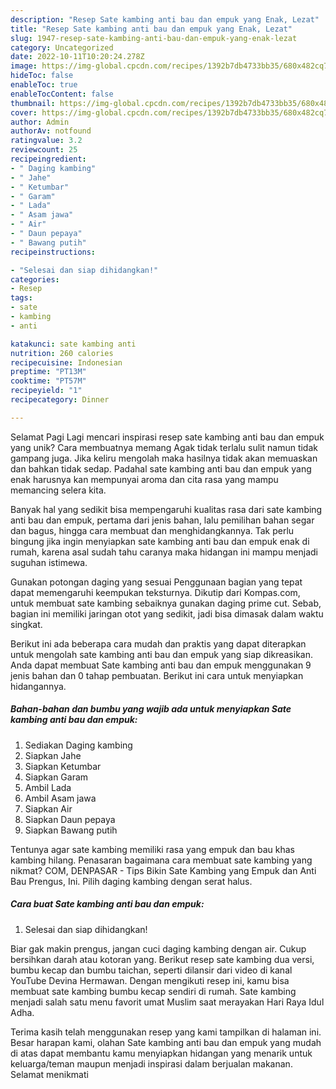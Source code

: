 ```yaml
---
description: "Resep Sate kambing anti bau dan empuk yang Enak, Lezat"
title: "Resep Sate kambing anti bau dan empuk yang Enak, Lezat"
slug: 1947-resep-sate-kambing-anti-bau-dan-empuk-yang-enak-lezat
category: Uncategorized
date: 2022-10-11T10:20:24.278Z
image: https://img-global.cpcdn.com/recipes/1392b7db4733bb35/680x482cq70/sate-kambing-anti-bau-dan-empuk-foto-resep-utama.jpg
hideToc: false
enableToc: true
enableTocContent: false
thumbnail: https://img-global.cpcdn.com/recipes/1392b7db4733bb35/680x482cq70/sate-kambing-anti-bau-dan-empuk-foto-resep-utama.jpg
cover: https://img-global.cpcdn.com/recipes/1392b7db4733bb35/680x482cq70/sate-kambing-anti-bau-dan-empuk-foto-resep-utama.jpg
author: Admin
authorAv: notfound
ratingvalue: 3.2
reviewcount: 25
recipeingredient:
- " Daging kambing"
- " Jahe"
- " Ketumbar"
- " Garam"
- " Lada"
- " Asam jawa"
- " Air"
- " Daun pepaya"
- " Bawang putih"
recipeinstructions:

- "Selesai dan siap dihidangkan!"
categories:
- Resep
tags:
- sate
- kambing
- anti

katakunci: sate kambing anti 
nutrition: 260 calories
recipecuisine: Indonesian
preptime: "PT13M"
cooktime: "PT57M"
recipeyield: "1"
recipecategory: Dinner

---
```



Selamat Pagi Lagi mencari inspirasi resep sate kambing anti bau dan empuk yang unik? Cara membuatnya memang Agak tidak terlalu sulit namun tidak gampang juga. Jika keliru mengolah maka hasilnya tidak akan memuaskan dan bahkan tidak sedap. Padahal sate kambing anti bau dan empuk yang enak harusnya kan mempunyai aroma dan cita rasa yang mampu memancing selera kita.


Banyak hal yang sedikit bisa mempengaruhi kualitas rasa dari sate kambing anti bau dan empuk, pertama dari jenis bahan, lalu pemilihan bahan segar dan bagus, hingga cara membuat dan menghidangkannya. Tak perlu bingung jika ingin menyiapkan sate kambing anti bau dan empuk enak di rumah, karena asal sudah tahu caranya maka hidangan ini mampu menjadi suguhan istimewa.

Gunakan potongan daging yang sesuai Penggunaan bagian yang tepat dapat memengaruhi keempukan teksturnya. Dikutip dari Kompas.com, untuk membuat sate kambing sebaiknya gunakan daging prime cut. Sebab, bagian ini memiliki jaringan otot yang sedikit, jadi bisa dimasak dalam waktu singkat.


Berikut ini ada beberapa cara mudah dan praktis yang dapat diterapkan untuk mengolah sate kambing anti bau dan empuk yang siap dikreasikan. Anda dapat membuat Sate kambing anti bau dan empuk menggunakan 9 jenis bahan dan 0 tahap pembuatan. Berikut ini cara untuk menyiapkan hidangannya.

<!--inarticleads1-->

##### Bahan-bahan dan bumbu yang wajib ada untuk menyiapkan Sate kambing anti bau dan empuk:

1. Sediakan  Daging kambing
1. Siapkan  Jahe
1. Siapkan  Ketumbar
1. Siapkan  Garam
1. Ambil  Lada
1. Ambil  Asam jawa
1. Siapkan  Air
1. Siapkan  Daun pepaya
1. Siapkan  Bawang putih


Tentunya agar sate kambing memiliki rasa yang empuk dan bau khas kambing hilang. Penasaran bagaimana cara membuat sate kambing yang nikmat? COM, DENPASAR - Tips Bikin Sate Kambing yang Empuk dan Anti Bau Prengus, Ini. Pilih daging kambing dengan serat halus. 

<!--inarticleads2-->

##### Cara buat Sate kambing anti bau dan empuk:


1. Selesai dan siap dihidangkan!

Biar gak makin prengus, jangan cuci daging kambing dengan air. Cukup bersihkan darah atau kotoran yang. Berikut resep sate kambing dua versi, bumbu kecap dan bumbu taichan, seperti dilansir dari video di kanal YouTube Devina Hermawan. Dengan mengikuti resep ini, kamu bisa membuat sate kambing bumbu kecap sendiri di rumah. Sate kambing menjadi salah satu menu favorit umat Muslim saat merayakan Hari Raya Idul Adha. 

Terima kasih telah menggunakan resep yang kami tampilkan di halaman ini. Besar harapan kami, olahan Sate kambing anti bau dan empuk yang mudah di atas dapat membantu kamu menyiapkan hidangan yang menarik untuk keluarga/teman maupun menjadi inspirasi dalam berjualan makanan. Selamat menikmati

